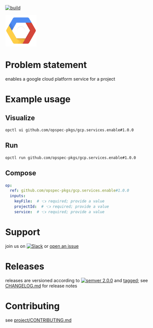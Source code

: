 [![build](https://github.com/opspec-pkgs/gcp.services.enable/actions/workflows/build.yml/badge.svg)](https://github.com/opspec-pkgs/gcp.services.enable/actions/workflows/build.yml)


<img src="icon.svg" alt="icon" height="100px">

# Problem statement

enables a google cloud platform service for a project

# Example usage

## Visualize

```shell
opctl ui github.com/opspec-pkgs/gcp.services.enable#1.0.0
```

## Run

```
opctl run github.com/opspec-pkgs/gcp.services.enable#1.0.0
```

## Compose

```yaml
op:
  ref: github.com/opspec-pkgs/gcp.services.enable#1.0.0
  inputs:
    keyFile:  # 👈 required; provide a value
    projectId:  # 👈 required; provide a value
    service:  # 👈 required; provide a value
```

# Support

join us on
[![Slack](https://img.shields.io/badge/slack-opctl-E01563.svg)](https://join.slack.com/t/opctl/shared_invite/zt-51zodvjn-Ul_UXfkhqYLWZPQTvNPp5w)
or
[open an issue](https://github.com/opspec-pkgs/gcp.services.enable/issues)

# Releases

releases are versioned according to
[![semver 2.0.0](https://img.shields.io/badge/semver-2.0.0-brightgreen.svg)](http://semver.org/spec/v2.0.0.html)
and [tagged](https://git-scm.com/book/en/v2/Git-Basics-Tagging); see
[CHANGELOG.md](CHANGELOG.md) for release notes

# Contributing

see
[project/CONTRIBUTING.md](https://github.com/opspec-pkgs/project/blob/main/CONTRIBUTING.md)
